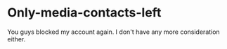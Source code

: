 # Only-media-contacts-left

You guys blocked my account again. I don't have any more consideration either.
